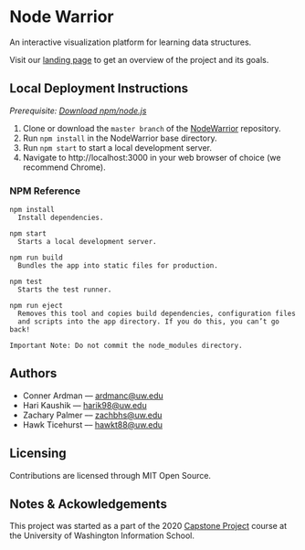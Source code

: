 # Node Warrior

An interactive visualization platform for learning data structures.

Visit our [landing page](https://harik98.github.io/NodeWarrior/) to get an overview of the project and its goals.

## Local Deployment Instructions

*Prerequisite: [Download npm/node.js](https://www.npmjs.com/get-npm)*

1. Clone or download the `master branch` of the [NodeWarrior](https://github.com/harik98/NodeWarrior/tree/master) repository.
2. Run `npm install` in the NodeWarrior base directory.
3. Run `npm start` to start a local development server. 
4. Navigate to http://localhost:3000 in your web browser of choice (we recommend Chrome).

### NPM Reference
```
npm install
  Install dependencies.

npm start
  Starts a local development server.

npm run build
  Bundles the app into static files for production.

npm test
  Starts the test runner.

npm run eject
  Removes this tool and copies build dependencies, configuration files
  and scripts into the app directory. If you do this, you can’t go back!

Important Note: Do not commit the node_modules directory.
```

## Authors
* Conner Ardman –– [ardmanc@uw.edu](mailto:ardmanc@uw.edu)
* Hari Kaushik –– [harik98@uw.edu](mailto:harik98@uw.edu)
* Zachary Palmer –– [zachbhs@uw.edu](mailto:zachbhs@uw.edu)
* Hawk Ticehurst –– [hawkt88@uw.edu](mailto:hawkt88@uw.edu)

## Licensing
Contributions are licensed through MIT Open Source.

## Notes & Ackowledgements
This project was started as a part of the 2020 [Capstone Project](https://ischool.uw.edu/capstone) course at the University of Washington Information School.
